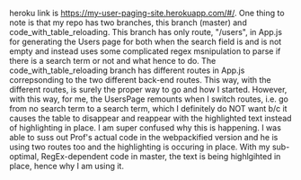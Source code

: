 heroku link is https://my-user-paging-site.herokuapp.com/#/. One thing to note is that my repo has two branches, this branch (master) and code_with_table_reloading. This branch has only route, "/users", in App.js for generating the Users page for both when the search field is and is not
empty and instead uses some complicated regex msnipulation to parse if there is a search term or not and what hence to do. The code_with_table_reloading branch has different routes in App.js correpsonding to the two different back-end routes. This way, with the different routes, is surely the proper way to go and how I started. However, with this way, for me, the UsersPage remounts when I switch routes, i.e. go from no
search term to a search term, which I definitely do NOT want b/c it causes the table to disappear and reappear with the highlighted text instead of highlighting in place. I am super confused why this is happening. I was able to suss out Prof's actual code in the webpackified version and he is using two routes too and the highlighting is occuring in place. With my sub-optimal, RegEx-dependent code in master, the text is being highlgihted in
place, hence why I am using it.
